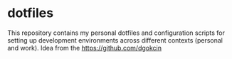 # dotfiles
This repository contains my personal dotfiles and configuration scripts for setting up development environments across different contexts (personal and work).
Idea from the https://github.com/dgokcin
